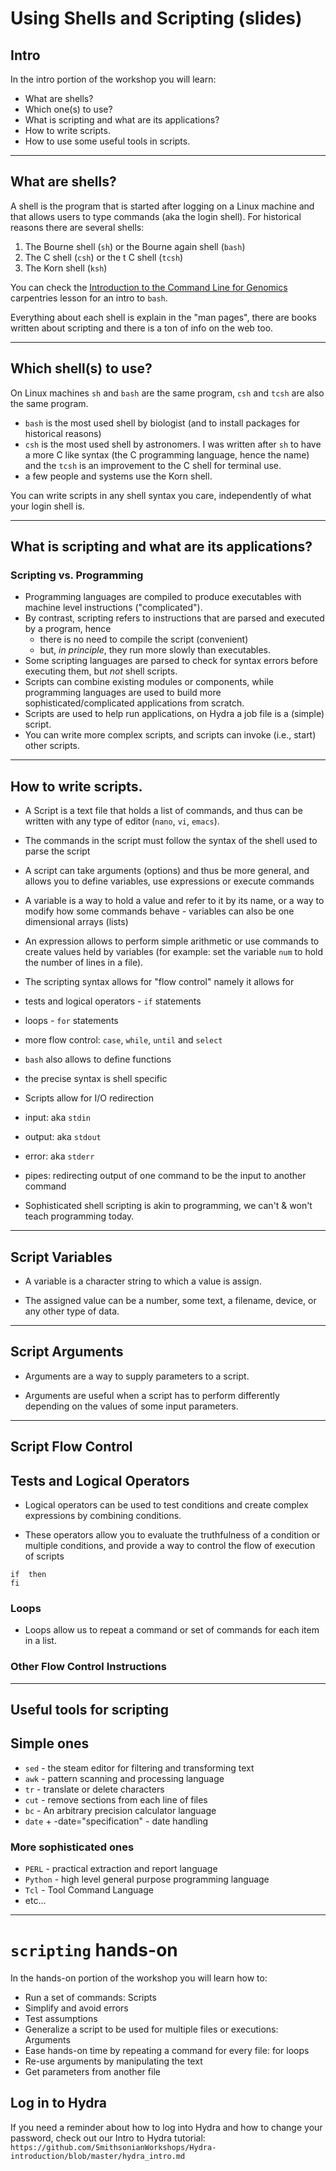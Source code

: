 # Using Shells and Scripting (slides)
## Intro

In the intro portion of the workshop you will learn:

 * What are shells?
 * Which one(s) to use?
 * What is scripting and what are its applications?
 * How to write scripts.
 * How to use some useful tools in scripts.

---

## What are shells?

  A shell is the program that is started after logging on a Linux machine and
  that allows users to type commands (aka the login shell). For historical
  reasons there are several shells:

  1. The Bourne shell (`sh`) or the Bourne again shell (`bash`)
  2. The C shell (`csh`) or the t C shell (`tcsh`)
  3. The Korn shell (`ksh`)

  You can check the [Introduction to the Command Line for
  Genomics](https://datacarpentry.org/shell-genomics/01-introduction/index.html)
  carpentries lesson for an intro to `bash`.

  Everything about each shell is explain in the "man pages", there are books
  written about scripting and there is a ton of info on the web too.

---

## Which shell(s) to use?

  On Linux machines `sh` and `bash` are the same program, `csh` and `tcsh` are
  also the same program. 

  * `bash` is the most used shell by biologist (and to install packages for
    historical reasons)
  * `csh` is the most used shell by  astronomers. I was written after `sh` to
    have a more C like syntax (the C programming language, hence the name) and
    the `tcsh` is an improvement to the C shell for terminal use.
  * a few people and systems use the Korn shell.

  You can write scripts in any shell syntax you care, independently of what your
  login shell is.

---

## What is scripting and what are its applications?

### Scripting vs. Programming

 * Programming languages are compiled to produce executables with machine
   level instructions ("complicated").
 * By contrast, scripting refers to instructions that are parsed and executed
   by a program, hence 
    * there is no need to compile the script (convenient) 
    * but, _in principle_, they run more slowly than executables.
 * Some scripting languages are parsed to check for syntax errors before
   executing them, but *not* shell scripts.
 * Scripts can combine existing modules or components, while programming
   languages are used to build more sophisticated/complicated applications from scratch.
 * Scripts are used to help run applications, on Hydra a job file is a
   (simple) script.
 * You can write more complex scripts, and scripts can invoke (i.e., start)
   other scripts.

---

## How to write scripts.

 * A Script is a text file that holds a list of commands, and thus can be
   written with any type of editor (`nano`, `vi`, `emacs`).

 * The commands in the script must follow the syntax of the shell used to
   parse the script

 * A script can take arguments (options) and thus be more general, and allows
   you to define variables, use expressions or execute commands
  * A variable is a way to hold a value and refer to it by its name, or a way
   to modify how some commands behave - variables can also be one dimensional
   arrays (lists)
  * An expression allows to perform simple arithmetic or use commands to
   create values held by variables (for example: set the variable `num` to hold the
   number of lines in a file).

 * The scripting syntax allows for "flow control" namely it allows for
  * tests and logical operators - `if` statements
  * loops - `for` statements
  * more flow control: `case`, `while`, `until` and `select`
  * `bash` also allows to define functions
  * the precise syntax is shell specific

 * Scripts allow for I/O redirection
  * input: aka `stdin`
  * output: aka `stdout`
  * error: aka `stderr`
  * pipes: redirecting output of one command to be the input to another
 command

 * Sophisticated shell scripting is akin to programming, we can't & won't teach
   programming today.

---

## Script Variables

  * A variable is a character string to which  a value is assign. 

  * The assigned value can be a number, some text, a filename, device, or any other type of
    data.

---

## Script Arguments

  * Arguments are a way to supply parameters to a script. 

  * Arguments are useful when a script has to perform differently
    depending on the values of some input parameters.

---

## Script Flow Control

## Tests and Logical Operators

 * Logical operators can be used to test conditions and create complex
   expressions by combining conditions. 

 * These operators allow you to evaluate the truthfulness of a condition or
   multiple conditions, and provide a way to control the flow of execution of
   scripts 
```
if  then
fi
```

### Loops

 * Loops allow us to repeat a command or set of commands for each item in a list.

### Other Flow Control Instructions

---

## Useful tools for scripting

## Simple ones
  * `sed` - the steam editor for filtering and transforming text
  * `awk` - pattern scanning and processing language
  * `tr` - translate or delete characters
  * `cut` - remove sections from each line of files
  * `bc` - An arbitrary precision calculator language
  * `date` +<format> -date="specification" - date handling

### More sophisticated ones
  
 * `PERL` - practical extraction and report language 
 * `Python` - high level general purpose programming language
 * `Tcl` - Tool Command Language
 * etc...

---

# `scripting` hands-on

In the hands-on portion of the workshop you will learn how to:

- Run a set of commands: Scripts
- Simplify and avoid errors
- Test assumptions
- Generalize a script to be used for multiple files or executions: Arguments 
- Ease hands-on time by repeating a command for every file: for loops
- Re-use arguments by manipulating the text
- Get parameters from another file 

## Log in to Hydra

If you need a reminder about how to log into Hydra and how to change your password, check out our Intro to Hydra tutorial: `https://github.com/SmithsonianWorkshops/Hydra-introduction/blob/master/hydra_intro.md`

